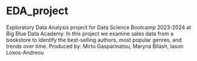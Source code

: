 # EDA_project
Exploratory Data Analysis project for Data Science Bootcamp 2023-2024 at Big Blue Data Academy. In this project we examine sales data from a bookstore to identify the best-selling authors, most popular genres, and trends over time.
Produced by: Mirto Gasparinatou,
             Maryna Bilash, 
             Iason Loxos-Andreou
